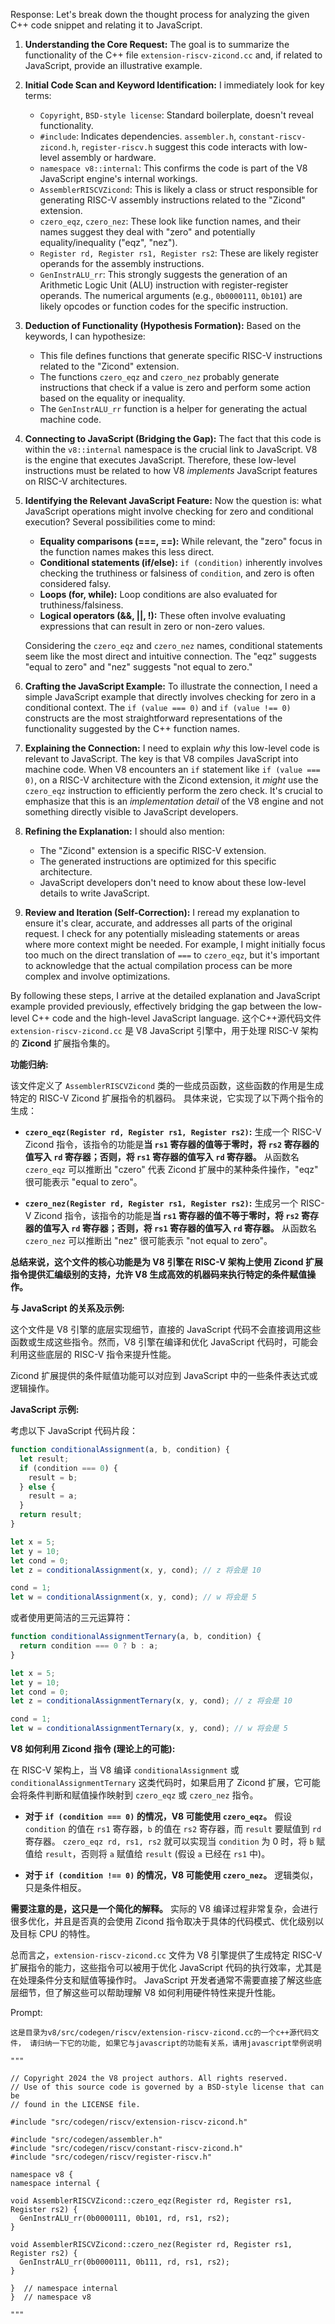 Response: Let's break down the thought process for analyzing the given C++ code snippet and relating it to JavaScript.

1. **Understanding the Core Request:** The goal is to summarize the functionality of the C++ file `extension-riscv-zicond.cc` and, if related to JavaScript, provide an illustrative example.

2. **Initial Code Scan and Keyword Identification:**  I immediately look for key terms:
    * `Copyright`, `BSD-style license`: Standard boilerplate, doesn't reveal functionality.
    * `#include`:  Indicates dependencies. `assembler.h`, `constant-riscv-zicond.h`, `register-riscv.h` suggest this code interacts with low-level assembly or hardware.
    * `namespace v8::internal`: This confirms the code is part of the V8 JavaScript engine's internal workings.
    * `AssemblerRISCVZicond`:  This is likely a class or struct responsible for generating RISC-V assembly instructions related to the "Zicond" extension.
    * `czero_eqz`, `czero_nez`: These look like function names, and their names suggest they deal with "zero" and potentially equality/inequality ("eqz", "nez").
    * `Register rd, Register rs1, Register rs2`:  These are likely register operands for the assembly instructions.
    * `GenInstrALU_rr`: This strongly suggests the generation of an Arithmetic Logic Unit (ALU) instruction with register-register operands. The numerical arguments (e.g., `0b0000111`, `0b101`) are likely opcodes or function codes for the specific instruction.

3. **Deduction of Functionality (Hypothesis Formation):** Based on the keywords, I can hypothesize:
    * This file defines functions that generate specific RISC-V instructions related to the "Zicond" extension.
    * The functions `czero_eqz` and `czero_nez` probably generate instructions that check if a value is zero and perform some action based on the equality or inequality.
    * The `GenInstrALU_rr` function is a helper for generating the actual machine code.

4. **Connecting to JavaScript (Bridging the Gap):**  The fact that this code is within the `v8::internal` namespace is the crucial link to JavaScript. V8 is the engine that executes JavaScript. Therefore, these low-level instructions must be related to how V8 *implements* JavaScript features on RISC-V architectures.

5. **Identifying the Relevant JavaScript Feature:** Now the question is: what JavaScript operations might involve checking for zero and conditional execution?  Several possibilities come to mind:
    * **Equality comparisons (===, ==):**  While relevant, the "zero" focus in the function names makes this less direct.
    * **Conditional statements (if/else):**  `if (condition)` inherently involves checking the truthiness or falsiness of `condition`, and zero is often considered falsy.
    * **Loops (for, while):** Loop conditions are also evaluated for truthiness/falsiness.
    * **Logical operators (&&, ||, !):** These often involve evaluating expressions that can result in zero or non-zero values.

    Considering the `czero_eqz` and `czero_nez` names, conditional statements seem like the most direct and intuitive connection. The "eqz" suggests "equal to zero" and "nez" suggests "not equal to zero."

6. **Crafting the JavaScript Example:**  To illustrate the connection, I need a simple JavaScript example that directly involves checking for zero in a conditional context. The `if (value === 0)` and `if (value !== 0)` constructs are the most straightforward representations of the functionality suggested by the C++ function names.

7. **Explaining the Connection:** I need to explain *why* this low-level code is relevant to JavaScript. The key is that V8 compiles JavaScript into machine code. When V8 encounters an `if` statement like `if (value === 0)`, on a RISC-V architecture with the Zicond extension, it *might* use the `czero_eqz` instruction to efficiently perform the zero check. It's crucial to emphasize that this is an *implementation detail* of the V8 engine and not something directly visible to JavaScript developers.

8. **Refining the Explanation:** I should also mention:
    * The "Zicond" extension is a specific RISC-V extension.
    * The generated instructions are optimized for this specific architecture.
    * JavaScript developers don't need to know about these low-level details to write JavaScript.

9. **Review and Iteration (Self-Correction):**  I reread my explanation to ensure it's clear, accurate, and addresses all parts of the original request. I check for any potentially misleading statements or areas where more context might be needed. For example, I might initially focus too much on the direct translation of `===` to `czero_eqz`, but it's important to acknowledge that the actual compilation process can be more complex and involve optimizations.

By following these steps, I arrive at the detailed explanation and JavaScript example provided previously, effectively bridging the gap between the low-level C++ code and the high-level JavaScript language.
这个C++源代码文件 `extension-riscv-zicond.cc` 是 V8 JavaScript 引擎中，用于处理 RISC-V 架构的 **Zicond** 扩展指令集的。

**功能归纳:**

该文件定义了 `AssemblerRISCVZicond` 类的一些成员函数，这些函数的作用是生成特定的 RISC-V Zicond 扩展指令的机器码。  具体来说，它实现了以下两个指令的生成：

* **`czero_eqz(Register rd, Register rs1, Register rs2)`:**  生成一个 RISC-V Zicond 指令，该指令的功能是**当 `rs1` 寄存器的值等于零时，将 `rs2` 寄存器的值写入 `rd` 寄存器；否则，将 `rs1` 寄存器的值写入 `rd` 寄存器。**  从函数名 `czero_eqz` 可以推断出 "czero" 代表 Zicond 扩展中的某种条件操作，"eqz" 很可能表示 "equal to zero"。

* **`czero_nez(Register rd, Register rs1, Register rs2)`:** 生成另一个 RISC-V Zicond 指令，该指令的功能是**当 `rs1` 寄存器的值不等于零时，将 `rs2` 寄存器的值写入 `rd` 寄存器；否则，将 `rs1` 寄存器的值写入 `rd` 寄存器。** 从函数名 `czero_nez` 可以推断出 "nez" 很可能表示 "not equal to zero"。

**总结来说，这个文件的核心功能是为 V8 引擎在 RISC-V 架构上使用 Zicond 扩展指令提供汇编级别的支持，允许 V8 生成高效的机器码来执行特定的条件赋值操作。**

**与 JavaScript 的关系及示例:**

这个文件是 V8 引擎的底层实现细节，直接的 JavaScript 代码不会直接调用这些函数或生成这些指令。然而，V8 引擎在编译和优化 JavaScript 代码时，可能会利用这些底层的 RISC-V 指令来提升性能。

Zicond 扩展提供的条件赋值功能可以对应到 JavaScript 中的一些条件表达式或逻辑操作。

**JavaScript 示例:**

考虑以下 JavaScript 代码片段：

```javascript
function conditionalAssignment(a, b, condition) {
  let result;
  if (condition === 0) {
    result = b;
  } else {
    result = a;
  }
  return result;
}

let x = 5;
let y = 10;
let cond = 0;
let z = conditionalAssignment(x, y, cond); // z 将会是 10

cond = 1;
let w = conditionalAssignment(x, y, cond); // w 将会是 5
```

或者使用更简洁的三元运算符：

```javascript
function conditionalAssignmentTernary(a, b, condition) {
  return condition === 0 ? b : a;
}

let x = 5;
let y = 10;
let cond = 0;
let z = conditionalAssignmentTernary(x, y, cond); // z 将会是 10

cond = 1;
let w = conditionalAssignmentTernary(x, y, cond); // w 将会是 5
```

**V8 如何利用 Zicond 指令 (理论上的可能):**

在 RISC-V 架构上，当 V8 编译 `conditionalAssignment` 或 `conditionalAssignmentTernary` 这类代码时，如果启用了 Zicond 扩展，它可能会将条件判断和赋值操作映射到 `czero_eqz` 或 `czero_nez` 指令。

* **对于 `if (condition === 0)` 的情况，V8 可能使用 `czero_eqz`。**  假设 `condition` 的值在 `rs1` 寄存器，`b` 的值在 `rs2` 寄存器，而 `result` 要赋值到 `rd` 寄存器。  `czero_eqz rd, rs1, rs2`  就可以实现当 `condition` 为 0 时，将 `b` 赋值给 `result`，否则将 `a` 赋值给 `result` (假设 `a` 已经在 `rs1` 中)。

* **对于 `if (condition !== 0)` 的情况，V8 可能使用 `czero_nez`。**  逻辑类似，只是条件相反。

**需要注意的是，这只是一个简化的解释。**  实际的 V8 编译过程非常复杂，会进行很多优化，并且是否真的会使用 Zicond 指令取决于具体的代码模式、优化级别以及目标 CPU 的特性。

总而言之，`extension-riscv-zicond.cc` 文件为 V8 引擎提供了生成特定 RISC-V 扩展指令的能力，这些指令可以被用于优化 JavaScript 代码的执行效率，尤其是在处理条件分支和赋值等操作时。  JavaScript 开发者通常不需要直接了解这些底层细节，但了解这些可以帮助理解 V8 如何利用硬件特性来提升性能。

Prompt: 
```
这是目录为v8/src/codegen/riscv/extension-riscv-zicond.cc的一个c++源代码文件， 请归纳一下它的功能, 如果它与javascript的功能有关系，请用javascript举例说明

"""

// Copyright 2024 the V8 project authors. All rights reserved.
// Use of this source code is governed by a BSD-style license that can be
// found in the LICENSE file.

#include "src/codegen/riscv/extension-riscv-zicond.h"

#include "src/codegen/assembler.h"
#include "src/codegen/riscv/constant-riscv-zicond.h"
#include "src/codegen/riscv/register-riscv.h"

namespace v8 {
namespace internal {

void AssemblerRISCVZicond::czero_eqz(Register rd, Register rs1, Register rs2) {
  GenInstrALU_rr(0b0000111, 0b101, rd, rs1, rs2);
}

void AssemblerRISCVZicond::czero_nez(Register rd, Register rs1, Register rs2) {
  GenInstrALU_rr(0b0000111, 0b111, rd, rs1, rs2);
}

}  // namespace internal
}  // namespace v8

"""

```